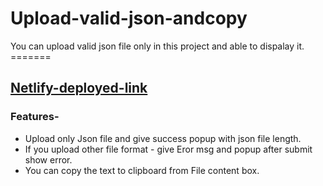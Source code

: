 
# Upload-valid-json-andcopy
You can upload valid json file only in this project and able to dispalay it. =======

## [Netlify-deployed-link](https://zag-upload-json-assignment-bykrishna.netlify.app/)

### Features-
- Upload only Json file and give success popup with json file length.
- If you upload other file format - give Eror msg and popup after submit show error.
- You can copy the text to clipboard from File content box.